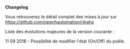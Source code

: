 **Changelog**

Vous retrouverez le détail complet des mises à jour sur https://github.com/openhautomation/rikaha

Liste des évolutions majeures de la version courante :

11 09 2018 - Possibilité de modifier l'état (On/Off) du poêle.
